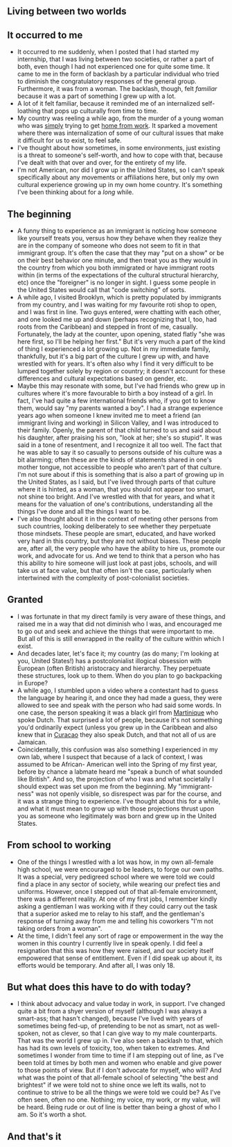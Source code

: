 ## Living between two worlds

## It occurred to me
- It occurred to me suddenly, when I posted that I had started my internship, that I was living between two societies, or rather a part of both, even though
I had not experienced one for quite some time. It came to me in the form of backlash by a particular individual who tried to diminish the congratulatory 
responses of the general group. Furthermore, it was from a woman. The backlash, though, felt *familiar* because it was a part of something I grew up with a lot.
- A lot of it felt familiar, because it reminded me of an internalized self-loathing that pops up culturally from time to time.
- My country was reeling a while ago, from the murder of a young woman who was [simply](https://trinidadexpress.com/newsextra/2-suspects-confessed-to-robbing-andrea-who-just-wanted-to-go-home/article_b8c3ca7c-6afd-11eb-b47c-9bc7441fbdda.html) trying to get [home from work](http://www.guardian.co.tt/news/police-hold-four-in-search-of-angel-andrea-6.2.1283419.86fbc6d06c). It sparked a movement where there was internalization of some of our cultural issues that make it difficult
for us to exist, to feel safe.
- I've thought about how sometimes, in some environments, just existing is a threat to someone's self-worth, and how to cope with that, because I've dealt with
that over and over, for the entirety of my life.
- I'm not American, nor did I grow up in the United States, so I can't speak specifically about any movements or affiliations here, but only my own cultural
experience growing up in my own home country. It's something I've been thinking about for a *long* while.

## The beginning
- A funny thing to experience as an immigrant is noticing how someone like yourself treats you, versus how they behave when they realize they are in the 
company of someone who does not seem to fit in that immigrant group. It's often the case that they may "put on a show" or be on their best behavior one
minute, and then treat you as they would in the country from which you both immigrated or have immigrant roots within (in terms of the expectations of the
cultural structural hierarchy, etc) once the "foreigner" is no longer in sight. I guess some people in the United States would call that "code switching" of sorts.
- A while ago, I visited Brooklyn, which is pretty populated by immigrants from my country, and I was waiting for my favourite roti shop to open, and I was
first in line. Two guys entered, were chatting with each other, and one looked me up and down (perhaps recognizing that I, too, had roots from the Caribbean) and stepped in front of me, casually. Fortunately, the lady
at the counter, upon opening, stated flatly "she was here first, so I'll be helping her first." But it's very much a part of the kind of thing I experienced
a lot growing up. Not in my immediate family, thankfully, but it's a big part of the culture I grew up with, and have wrestled with for years. 
It's often also why I find it very difficult to be lumped together solely by region or country; it doesn't account for these differences and cultural expectations
based on gender, etc.
- Maybe this may resonate with some, but I've had friends who grew up in cultures where it's more favourable to birth a boy instead of a girl. In fact,
I've had quite a few international friends who, if you got to know them, would say "my parents wanted a boy". I had a strange experience years ago 
when someone I knew invited me to meet a friend (an immigrant living and working) in Silicon Valley, and I was introduced to their family. Openly, the parent of that child turned to us
and said about his daughter, after praising his son, "look at her; she's so stupid". It was said in a tone of resentment, and I recognize it all too well.
The fact that he was able to say it so casually to persons outside of his culture was a bit alarming; often these are the kinds of statements shared in one's 
mother tongue, not accessible to people who aren't part of that culture.
I'm not sure about if this is something that is also a part of growing up in the United States, as I said, but I've lived through parts of that culture 
where it is hinted, as a woman, that you should not appear too smart, not shine too bright. And I've wrestled with that for years, and what it means for
the valuation of one's contributions, understanding all the things I've done and all the things I want to be.
- I've also thought about it in the context of meeting other persons from such countries, looking deliberately to see whether they perpetuate those mindsets.
These people are smart, educated, and have worked very hard in this country, but they are not without biases. These people are, after all, the very people who have the ability to hire us, promote our work, and advocate for us. And we tend to think that a person
who has this ability to hire someone will just look at past jobs, schools, and will take us at face value, but that often isn't the case, particularly when
intertwined with the complexity of post-colonialist societies. 

## Granted
- I was fortunate in that my direct family is very aware of these things, and raised me in a way that did not diminish who I was, and encouraged me 
to go out and seek and achieve the things that were important to me. But all of this is still enwrapped in the reality of the culture within which I exist.
- And decades later, let's face it; my country (as do many; I'm looking at you, United States!) has a postcolonialist illogical obsession with European (often
British) aristocracy and hierarchy. They perpetuate these structures, look up to them. When do you plan to go backpacking in Europe?
- A while ago, I stumbled upon a video where a contestant had to guess the language by hearing it, and once they had made a guess, they were allowed to see
and speak with the person who had said some words. In one case, the person speaking it was a black girl from [Martinique](https://en.wikipedia.org/wiki/Invasion_of_Martinique_(1674)) who spoke Dutch. That surprised a lot
of people, because it's not something you'd ordinarily expect (unless you grew up in the Caribbean and also knew that in [Curacao](https://en.wikipedia.org/wiki/Cura%C3%A7ao) they also speak Dutch, and that not all of us are Jamaican.
- Coincidentally, this confusion was also something I experienced in my own lab, where I suspect that because of a lack of context, I was assumed to be African-
American well into the Spring of my first year, before by chance a labmate heard me "speak a bunch of what sounded like British". And so, the projection of who 
I was and what societally I should expect was set upon me from the beginning. My "immigrant-ness" was not openly visible, so disrespect was par for the course, and it was a strange thing to experience. I've thought about this for a while, and what it must mean to grow up with those projections thrust upon you as someone who legitimately was born and grew up in the United States.

## From school to working
- One of the things I wrestled with a lot was how, in my own all-female high school, we were encouraged to be leaders, to forge our own paths. It was a special, very
pedigreed school where we were told we could find a place in any sector of society, while wearing our prefect ties and uniforms. However, once I stepped out of that all-female environment, there was
a different reality. At one of my first jobs, I remember kindly asking a gentleman I was working with if they could carry out the task that a superior asked
me to relay to his staff, and the gentleman's response of turning away from me and telling his coworkers "I'm not taking orders from a woman".
- At the time, I didn't feel any sort of rage or empowerment in the way the women in this country I currently live in speak openly. I did feel a resignation
that this was how they were raised, and our society itself empowered that sense of entitlement. Even if I did speak up about it, its efforts would be temporary.
And after all, I was only 18.

## But what does this have to do with today?
- I think about advocacy and value today in work, in support. I've changed quite a bit from a shyer version of myself (although I was always a smart-ass; that
hasn't changed), because I've lived with years of sometimes being fed-up, of pretending to be not as smart, not as well-spoken, not as clever, so that I can
give way to my male counterparts. That was the world I grew up in. I've also seen a backlash to that, which has had its own levels of toxicity, too, when taken
to extremes. And sometimes I wonder from time to time if I am stepping out of line, as I've been told at times by both men and women who enable and give power to those points of view. But if I don't advocate for myself, who will? And what was the point of that all-female school of selecting "the best and brightest" if 
we were told not to shine once we left its walls, not to continue to strive to be all the things we were told we could be?
As I've often seen, often no one. Nothing; my voice, my work, or my value, will be heard. Being rude or out of line is better than being a ghost of who I am. 
So it's worth a shot.

## And that's it
